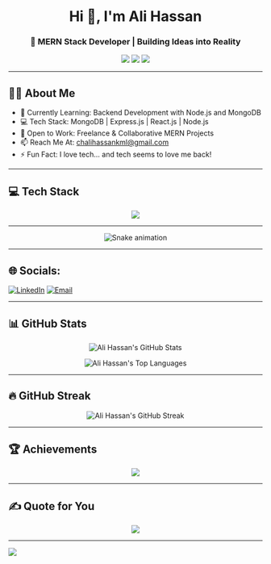<!-- Modern GitHub README for Ali Hassan -->

<h1 align="center">Hi 👋, I'm Ali Hassan</h1>
<h3 align="center">🚀 MERN Stack Developer | Building Ideas into Reality</h3>

<p align="center">
  <a href="mailto:chalihassankml@gmail.com"><img src="https://img.shields.io/badge/Email-red?style=for-the-badge&logo=gmail&logoColor=white" /></a>
  <a href="https://app.netlify.com/teams/ali78656/projects"><img src="https://img.shields.io/badge/Netlify-blue?style=for-the-badge&logo=netlify&logoColor=white" /></a>
  <a href="https://www.linkedin.com/in/ali-hassan-42256ali/"><img src="https://img.shields.io/badge/LinkedIn-blue?style=for-the-badge&logo=linkedin&logoColor=white" /></a>
</p>

---

## 👨‍💻 About Me  

- 🌱 Currently Learning: Backend Development with Node.js and MongoDB  
- 💻 Tech Stack: MongoDB | Express.js | React.js | Node.js  
- 🚀 Open to Work: Freelance & Collaborative MERN Projects  
- 📫 Reach Me At: chalihassankml@gmail.com  
- ⚡ Fun Fact: I love tech... and tech seems to love me back!  


---

## 💻 Tech Stack  
<p align="center">
  <img src="https://skillicons.dev/icons?i=html,css,js,react,redux,tailwind,bootstrap,nodejs,express,mongodb,mysql,git,github,vercel,netlify,cpp" />
</p>

---

<!-- Snake Game Repo View -->

<div align="center">
  <img src="https://profile-readme-generator.com/assets/snake.svg" alt="Snake animation" />
</div>

---


## 🌐 Socials:
[![LinkedIn](https://img.shields.io/badge/LinkedIn-%230077B5.svg?logo=linkedin&logoColor=white)](https://www.linkedin.com/in/ali-hassan-42256ali/)
[![Email](https://img.shields.io/badge/Email-D14836?style=for-the-badge&logo=gmail&logoColor=white)](mailto:chalihassankml@gmail.com)



---  
## 📊 GitHub Stats  
<p align="center">
  <img src="https://github-readme-stats.vercel.app/api?username=Ali78656&theme=radical&hide_border=false&include_all_commits=true&count_private=false" alt="Ali Hassan's GitHub Stats" />
</p>


<p align="center">
  <img src="https://github-readme-stats.vercel.app/api/top-langs/?username=Ali78656&theme=radical&hide_border=false&include_all_commits=true&count_private=false&layout=compact" alt="Ali Hassan's Top Languages" />
</p>

---


## 🔥 GitHub Streak
<p align="center">
  <img src="https://nirzak-streak-stats.vercel.app/?user=Ali78656&theme=radical&hide_border=false" alt="Ali Hassan's GitHub Streak" />
</p>

---


## 🏆 Achievements  
<p align="center">
<img src="https://github-profile-trophy.vercel.app/?username=Ali78656&theme=radical&no-frame=false&no-bg=true&margin-w=4&cache_seconds=1800" />
</p>

---

## ✍ Quote for You  
<p align="center">
  <img src="https://quotes-github-readme.vercel.app/api?type=horizontal&theme=tokyonight" />
</p>

---
[![](https://visitcount.itsvg.in/api?id=Ali78656&icon=0&color=0)](https://visitcount.itsvg.in)
